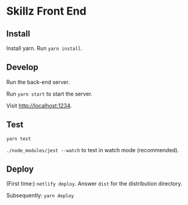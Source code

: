 # Skillz Front End

## Install

Install yarn. Run `yarn install`.

## Develop

Run the back-end server.

Run `yarn start` to start the server.

Visit <http://localhost:1234>.

## Test

`yarn test`

`./node_modules/jest --watch` to test in watch mode (recommended).

## Deploy

(First time:) `netlify deploy`. Answer `dist` for the distribution directory.

Subsequently: `yarn deploy`
